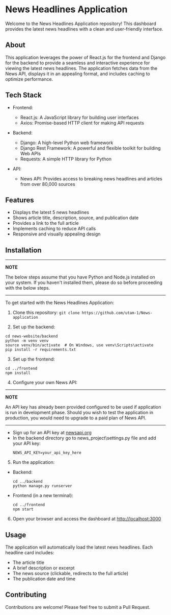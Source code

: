 # News Headlines Application

Welcome to the News Headlines Application repository! This dashboard provides the latest news headlines with a clean and user-friendly interface.

## About

This application leverages the power of React.js for the frontend and Django for the backend to provide a seamless and interactive experience for viewing the latest news headlines. The application fetches data from the News API, displays it in an appealing format, and includes caching to optimize performance.

## Tech Stack

- Frontend:
  - React.js: A JavaScript library for building user interfaces
  - Axios: Promise-based HTTP client for making API requests

- Backend:
  - Django: A high-level Python web framework
  - Django Rest Framework: A powerful and flexible toolkit for building Web APIs
  - Requests: A simple HTTP library for Python

- API:
  - News API: Provides access to breaking news headlines and articles from over 80,000 sources

## Features

- Displays the latest 5 news headlines
- Shows article title, description, source, and publication date
- Provides a link to the full article
- Implements caching to reduce API calls
- Responsive and visually appealing design

## Installation
---
**NOTE**

The below steps assume that you have Python and Node.js installed on your system. If you haven't installed them, please do
so before proceeding with the below steps.

---

To get started with the News Headlines Application:

1. Clone this repository: `git clone https://github.com/utam-1/News-application `

2. Set up the backend:
```
cd news-website/backend
python -m venv venv
source venv/bin/activate  # On Windows, use venv\Scripts\activate
pip install -r requirements.txt

```

3. Set up the frontend:

``` 
cd ../frontend
npm install

```

4. Configure your own News API:
---
**NOTE**

An API key has already been provided configured to be used if application is run in development phase. 
Should you wish to test the application in production, you would need to upgrade to a paid plan of News API.

---
- Sign up for an API key at [newsapi.org](https://newsapi.org/)
- In the backend directory go to news_project\settings.py file and add your API key:
  ```
  NEWS_API_KEY=your_api_key_here

  ```

5. Run the application:
- Backend:
  ```
  cd ../backend
  python manage.py runserver
  ```
- Frontend (in a new terminal):
  ```
  cd ../frontend
  npm start
  ```

6. Open your browser and access the dashboard at [http://localhost:3000](http://localhost:3000)

## Usage

The application will automatically load the latest news headlines. Each headline card includes:
- The article title
- A brief description or excerpt
- The news source (clickable, redirects to the full article)
- The publication date and time

## Contributing

Contributions are welcome! Please feel free to submit a Pull Request.
